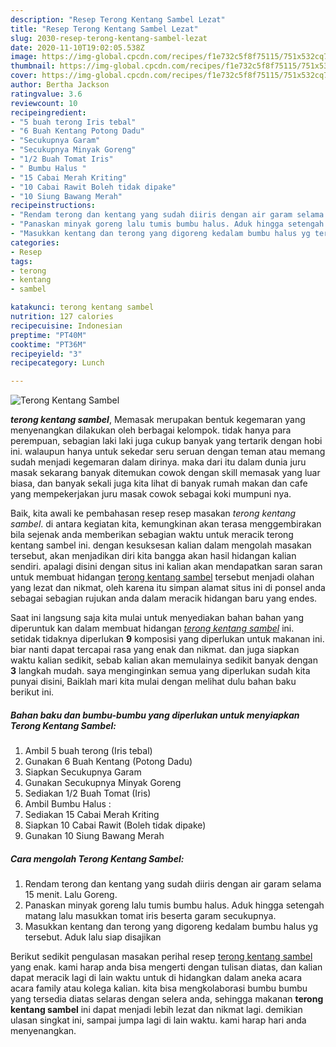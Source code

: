 ```yaml
---
description: "Resep Terong Kentang Sambel Lezat"
title: "Resep Terong Kentang Sambel Lezat"
slug: 2030-resep-terong-kentang-sambel-lezat
date: 2020-11-10T19:02:05.538Z
image: https://img-global.cpcdn.com/recipes/f1e732c5f8f75115/751x532cq70/terong-kentang-sambel-foto-resep-utama.jpg
thumbnail: https://img-global.cpcdn.com/recipes/f1e732c5f8f75115/751x532cq70/terong-kentang-sambel-foto-resep-utama.jpg
cover: https://img-global.cpcdn.com/recipes/f1e732c5f8f75115/751x532cq70/terong-kentang-sambel-foto-resep-utama.jpg
author: Bertha Jackson
ratingvalue: 3.6
reviewcount: 10
recipeingredient:
- "5 buah terong Iris tebal"
- "6 Buah Kentang Potong Dadu"
- "Secukupnya Garam"
- "Secukupnya Minyak Goreng"
- "1/2 Buah Tomat Iris"
- " Bumbu Halus "
- "15 Cabai Merah Kriting"
- "10 Cabai Rawit Boleh tidak dipake"
- "10 Siung Bawang Merah"
recipeinstructions:
- "Rendam terong dan kentang yang sudah diiris dengan air garam selama 15 menit. Lalu Goreng."
- "Panaskan minyak goreng lalu tumis bumbu halus. Aduk hingga setengah matang lalu masukkan tomat iris beserta garam secukupnya."
- "Masukkan kentang dan terong yang digoreng kedalam bumbu halus yg tersebut. Aduk lalu siap disajikan"
categories:
- Resep
tags:
- terong
- kentang
- sambel

katakunci: terong kentang sambel 
nutrition: 127 calories
recipecuisine: Indonesian
preptime: "PT40M"
cooktime: "PT36M"
recipeyield: "3"
recipecategory: Lunch

---
```



![Terong Kentang Sambel](https://img-global.cpcdn.com/recipes/f1e732c5f8f75115/751x532cq70/terong-kentang-sambel-foto-resep-utama.jpg)

<b><i>terong kentang sambel</i></b>, Memasak merupakan bentuk kegemaran yang menyenangkan dilakukan oleh berbagai kelompok. tidak hanya para perempuan, sebagian laki laki juga cukup banyak yang tertarik dengan hobi ini. walaupun hanya untuk sekedar seru seruan dengan teman atau memang sudah menjadi kegemaran dalam dirinya. maka dari itu dalam dunia juru masak sekarang banyak ditemukan cowok dengan skill memasak yang luar biasa, dan banyak sekali juga kita lihat di banyak rumah makan dan cafe yang mempekerjakan juru masak cowok sebagai koki mumpuni nya.

Baik, kita awali ke pembahasan resep resep masakan <i>terong kentang sambel</i>. di antara kegiatan kita, kemungkinan akan terasa menggembirakan bila sejenak anda memberikan sebagian waktu untuk meracik terong kentang sambel ini. dengan kesuksesan kalian dalam mengolah masakan tersebut, akan menjadikan diri kita bangga akan hasil hidangan kalian sendiri. apalagi disini dengan situs ini kalian akan mendapatkan saran saran untuk membuat hidangan <u>terong kentang sambel</u> tersebut menjadi olahan yang lezat dan nikmat, oleh karena itu simpan alamat situs ini di ponsel anda sebagai sebagian rujukan anda dalam meracik hidangan baru yang endes.




Saat ini langsung saja kita mulai untuk menyediakan bahan bahan yang diperuntuk kan dalam membuat hidangan <u><i>terong kentang sambel</i></u> ini. setidak tidaknya diperlukan <b>9</b> komposisi yang diperlukan untuk makanan ini. biar nanti dapat tercapai rasa yang enak dan nikmat. dan juga siapkan waktu kalian sedikit, sebab kalian akan memulainya sedikit banyak dengan <b>3</b> langkah mudah. saya menginginkan semua yang diperlukan sudah kita punyai disini, Baiklah mari kita mulai dengan melihat dulu bahan baku berikut ini.

<!--inarticleads1-->

##### Bahan baku dan bumbu-bumbu yang diperlukan untuk menyiapkan Terong Kentang Sambel:

1. Ambil 5 buah terong (Iris tebal)
1. Gunakan 6 Buah Kentang (Potong Dadu)
1. Siapkan Secukupnya Garam
1. Gunakan Secukupnya Minyak Goreng
1. Sediakan 1/2 Buah Tomat (Iris)
1. Ambil  Bumbu Halus :
1. Sediakan 15 Cabai Merah Kriting
1. Siapkan 10 Cabai Rawit (Boleh tidak dipake)
1. Gunakan 10 Siung Bawang Merah




<!--inarticleads2-->

##### Cara mengolah Terong Kentang Sambel:

1. Rendam terong dan kentang yang sudah diiris dengan air garam selama 15 menit. Lalu Goreng.
1. Panaskan minyak goreng lalu tumis bumbu halus. Aduk hingga setengah matang lalu masukkan tomat iris beserta garam secukupnya.
1. Masukkan kentang dan terong yang digoreng kedalam bumbu halus yg tersebut. Aduk lalu siap disajikan




Berikut sedikit pengulasan masakan perihal resep <u>terong kentang sambel</u> yang enak. kami harap anda bisa mengerti dengan tulisan diatas, dan kalian dapat meracik lagi di lain waktu untuk di hidangkan dalam aneka acara acara family atau kolega kalian. kita bisa mengkolaborasi bumbu bumbu yang tersedia diatas selaras dengan selera anda, sehingga makanan <b>terong kentang sambel</b> ini dapat menjadi lebih lezat dan nikmat lagi. demikian ulasan singkat ini, sampai jumpa lagi di lain waktu. kami harap hari anda menyenangkan.
